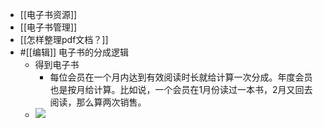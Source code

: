- [[电子书资源]]
- [[电子书管理]]
- [[怎样整理pdf文档？]]
- #[[编辑]] 电子书的分成逻辑
    - 得到电子书
        - 每位会员在一个月内达到有效阅读时长就给计算一次分成。年度会员也是按月给计算。比如说，一个会员在1月份读过一本书，2月又回去阅读，那么算两次销售。
    - ![](https://firebasestorage.googleapis.com/v0/b/firescript-577a2.appspot.com/o/imgs%2Fapp%2Fxinyiheng%2FdCopbz0oAz.png?alt=media&token=c0236a67-c9ec-4d40-a324-dab6b00f3ed5)
